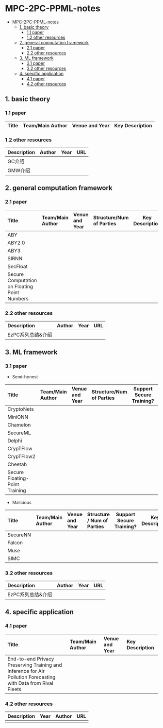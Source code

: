 # MPC-2PC-PPML-notes

- [MPC-2PC-PPML-notes](#mpc-2pc-ppml-notes)
  - [1. basic theory](#1-basic-theory)
    - [1.1 paper](#11-paper)
    - [1.2 other resources](#12-other-resources)
  - [2. general computation framework](#2-general-computation-framework)
    - [2.1 paper](#21-paper)
    - [2.2 other resources](#22-other-resources)
  - [3. ML framework](#3-ml-framework)
    - [3.1 paper](#31-paper)
    - [3.2 other resources](#32-other-resources)
  - [4. specific application](#4-specific-application)
    - [4.1 paper](#41-paper)
    - [4.2 other resources](#42-other-resources)

## 1. basic theory

### 1.1 paper

| Title      | Team/Main Author | Venue and Year | Key Description |
| :--------- | :--------------- | :------------- | :-------------- |

### 1.2 other resources

| Description       | Author | Year | URL |
| :---------------- | :----- | :--- | :-- |
| GC介绍            |        |      |     |
| GMW介绍           |        |      |     |

## 2. general computation framework

### 2.1 paper

| Title                                        | Team/Main Author | Venue and Year | Structure/Num of Parties | Key Description |
| :------------------------------------------- | :--------------- | :------------- | :----------------------- | --------------- |
| ABY                                          |                  |                |                          |                 |
| ABY2.0                                       |                  |                |                          |                 |
| ABY3                                         |                  |                |                          |                 |
| SIRNN                                        |                  |                |                          |                 |
| SecFloat                                     |                  |                |                          |                 |
| Secure Computation on Floating Point Numbers |                  |                |                          |                 |

### 2.2 other resources

| Description       | Author | Year | URL |
| :---------------- | :----- | :--- | :-- |
| EzPC系列总结&介绍 |        |      |     |

## 3. ML framework

### 3.1 paper

- Semi-honest

| Title                          | Team/Main Author | Venue and Year | Structure/Num of Parties | Support Secure Training? | Key Description | Key Reference / Idea |
| :----------------------------- | :--------------- | :------------- | :------------------------- | ------------------------ | --------------- | -------------------- |
| CryptoNets                     |                  |                |                            |                          |                 |                      |
| MiniONN                        |                  |                |                            |                          |                 |                      |
| Chamelon                       |                  |                |                            |                          |                 |                      |
| SecureML                       |                  |                |                            |                          |                 |                      |
| Delphi                         |                  |                |                            |                          |                 |                      |
| CrypTFlow                      |                  |                |                            |                          |                 |                      |
| CrypTFlow2                     |                  |                |                            |                          |                 |                      |
| Cheetah                        |                  |                |                            |                          |                 |                      |
| Secure Floating-Point Training |                  |                |                            |                          |                 |                      |

- Malicious

| Title    | Team/Main Author | Venue and Year | Structure / Num of Parties | Support Secure Training? | Key Description | Key Reference / Idea |
| :------- | :--------------- | :------------- | :------------------------- | ------------------------ | --------------- | -------------------- |
| SecureNN |                  |                |                            |                          |                 |                      |
| Falcon   |                  |                |                            |                          |                 |                      |
| Muse     |                  |                |                            |                          |                 |                      |
| SIMC     |                  |                |                            |                          |                 |                      |

### 3.2 other resources

| Description       | Author | Year | URL |
| :---------------- | :----- | :--- | :-- |
| EzPC系列总结&介绍 |        |      |     |

## 4. specific application

### 4.1 paper

| Title                                                                                                          | Team/Main Author | Venue and Year | Key Description |
| :------------------------------------------------------------------------------------------------------------- | :--------------- | :------------- | :-------------- |
| End-to-end Privacy Preserving Training and Inference for Air Pollution Forecasting with Data from Rival Fleets |                  |                |                 |

### 4.2 other resources

| Description | Year | Author | URL |
| :---------- | :--- | :----- | :-- |
|             |      |        |     |
